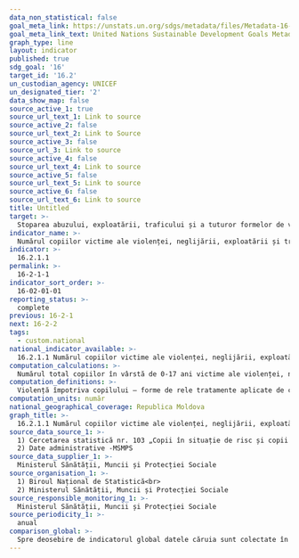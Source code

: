 ```yaml
---
data_non_statistical: false
goal_meta_link: https://unstats.un.org/sdgs/metadata/files/Metadata-16-02-01.pdf
goal_meta_link_text: United Nations Sustainable Development Goals Metadata (pdf 1361kB)
graph_type: line
layout: indicator
published: true
sdg_goal: '16'
target_id: '16.2'
un_custodian_agency: UNICEF
un_designated_tier: '2'
data_show_map: false
source_active_1: true
source_url_text_1: Link to source
source_active_2: false
source_url_text_2: Link to Source
source_active_3: false
source_url_3: Link to source
source_active_4: false
source_url_text_4: Link to source
source_active_5: false
source_url_text_5: Link to source
source_active_6: false
source_url_text_6: Link to source
title: Untitled
target: >-
  Stoparea abuzului, exploatării, traficului și a tuturor formelor de violență și  torturii copiilor
indicator_name: >-
  Numărul copiilor victime ale violenței, neglijării, exploatării și traficului
indicator: >-
  16.2.1.1
permalink: >-
  16-2-1-1
indicator_sort_order: >-
  16-02-01-01
reporting_status: >-
  complete
previous: 16-2-1
next: 16-2-2
tags:
  - custom.national
national_indicator_available: >-
  16.2.1.1 Numărul copiilor victime ale violenței, neglijării, exploatării și traficului
computation_calculations: >-
  Numărul total copiilor în vârstă de 0-17 ani victime ale violenței, neglijării exploatării și traficului care au fost luați la evidență de către autoritatea tutelară în anul de referință.
computation_definitions: >-
  Violență împotriva copilului – forme de rele tratamente aplicate de către părinți/reprezentanții legali/persoana în grija căreia se află copilul sau de către orice altă persoană, care produc vătămare actuală sau potențială asupra sănătății acestuia și îi pun în pericol viața, dezvoltarea, demnitatea sau moralitatea, care includ următoarele tipuri de violență: fizică, sexuală, psihologică, spirituală, economică, neglijare și exploatare, trafic de copii. (p.5 din Anexa 1 a Hotărârii Guvernului nr. 270 din 08.04.2014, cu privire la aprobarea Instrucțiunilor privind mecanismul intersectorial de cooperare pentru identificarea, evaluarea, referirea, asistența și monitorizarea copiilor victime și potențiale victime ale violenței, neglijării, exploatării și traficului)
computation_units: număr
national_geographical_coverage: Republica Moldova
graph_title: >-
  16.2.1.1 Numărul copiilor victime ale violenței, neglijării, exploatării și traficului
source_data_source_1: >-
  1) Cercetarea statistică nr. 103 „Copii în situație de risc și copii separați de părinți ”, BNS<br> 
  2) Date administrative -MSMPS
source_data_supplier_1: >-
  Ministerul Sănătății, Muncii și Protecției Sociale
source_organisation_1: >-
  1) Biroul Național de Statistică<br> 
  2) Ministerul Sănătății, Muncii și Protecției Sociale
source_responsible_monitoring_1: >-
  Ministerul Sănătății, Muncii și Protecției Sociale
source_periodicity_1: >-
  anual
comparison_global: >-
  Spre deosebire de indicatorul global datele căruia sunt colectate în cadrul MICS o dată la câțiva ani, datele pentru indicatorul național sunt colectate și prezentate anual către BNS. Scopul indicatorului este monitorizarea continuă la nivel național a evoluției fenomenului abuzului asupra copilului în vârstă de 0-17 ani.
---
```

